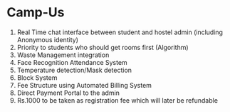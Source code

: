 # Camp-Us

1. Real Time chat interface between student and hostel admin (including Anonymous identity)
2. Priority to students who should get rooms first (Algorithm)
3. Waste Management integration
4. Face Recognition Attendance System
5. Temperature detection/Mask detection
6. Block System
7. Fee Structure using Automated Billing System
8. Direct Payment Portal to the admin
9. Rs.1000 to be taken as registration fee which will later be refundable

